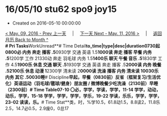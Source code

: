 # 16/05/10 stu62 spo9 joy15

* Created on 2016-05-10 00:00:00

[&lt; May. 09, 2016 - Prev 上一天](d09.md)     \|     [下一天 Next - May. 11, 2016 &gt;](d11.md)     \|     [返回月历 Back to Month ^](index.md)   
**\# Pri Tasks**WorkUnread**\# Time Detail**to\_time\|type\|desc\|duration0730起0800必 内务 奔走 播客 .5**0930学 交通 英语 1.5**1000读 奔走 播客 早餐 内务 .5**1200学 工作 21330动 奔走 羽毛球 内务 1.5**1400乐 聊天 午餐 音乐 .5**1830学 工作 4.5**1900乐 休息 交通 聊天 .5**1930学 交通 英语 奔走 播客 .5**2000读 内务 晚餐 .52100乐 休息 动漫 1**2300学 清未读 2**0000读 洗澡 播客 内务 清未读 10030乐 内务 其它 .50030睡**\# Discipline**早起，早餐（0830前）**反省（框架复习/生活优化）**英语运动（羽毛球/毽球/健身）朋友圈 / 微博晚餐少吃洗澡（2130前）早睡（2300前）**\# Time Table**07-10 〇必，学学，学读，学学，11-14 学学，动动，动乐，学学，15-18 学学，学学，学学，学乐，19-22 学读，乐乐，学学，学学，23-02 读读，乐。**\# Time Stat**类，时，%学10.5，61.8动1.5，8.8读2，11.8乐2.5，14.7必0.5，2.9废0，0总17

